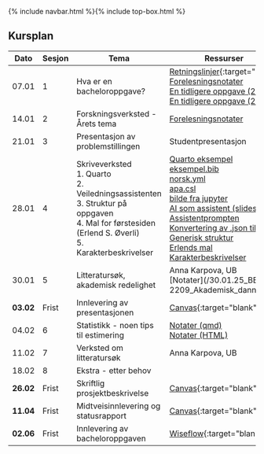 {% include navbar.html %}{% include top-box.html %}

##  Kursplan


     
|Dato <img width=50/>| Sesjon <img width=50/>   | Tema <img width=300/>           | Ressurser <img width=150/>  |
|--------|----------------|---------------------------|--------------------------------------|
|07.01 | 1 | Hva er en bacheloroppgave? | [Retningslinjer](/Retningslinjer_og_krav_til_skriving_av_bacheloroppgave_jan24.pdf){:target="blank"}  <br> [Forelesningsnotater](/forelesning_1.html) <br> [En tidligere oppgave (2023)](/SOK-2209-Bacheloroppgave.pdf) <br> [En tidligere oppgave (2024)](/bacheloroppgave_24.pdf) |
|14.01 | 2 | Forskningsverksted - Årets tema | [Forelesningsnotater](/forelesning_2v2_1323.html) |
|21.01 | 3 | Presentasjon av problemstillingen | Studentpresentasjon   |
|28.01 | 4 | Skriveverksted <br> 1. Quarto <br> 2. Veiledningsassistenten <br> 3. Struktur på oppgaven <br> 4. Mal for førstesiden (Erlend S. Øverli) <br> 5. Karakterbeskrivelser| [Quarto eksempel](/bruk_quarto_2209_V24.qmd) <br> [eksempel.bib](/eksempel.bib) <br> [norsk.yml](/norsk.yml) <br> [apa.csl](/apa.csl) <br> [bilde fra jupyter](/Screenshot.png) <br> [AI som assistent (slides)](/veiledningsprompt.html) <br > [Assistentprompten](/assistentprompten.pdf) <br> [Konvertering av .json til .txt](/import_%20json.py) <br> [Generisk struktur](/Struktur_bacheloroppgave.pdf) <br> [Erlends mal](https://github.com/uit-sok-2209-v25/uit-sok-2209-v25.github.io/tree/main/mal) <br> [Karakterbeskrivelser](/karakterbeskrivelser_studenter.pdf) |
|30.01 | 5 | Litteratursøk, akademisk redelighet | Anna Karpova, UB  <br> [Notater](/30.01.25_BED-2209 & SOK-2209_Akademisk_dannelse_og_litteratursøk.pptx)|
|**03.02**| Frist| Innlevering av presentasjonen| [Canvas](https://uit.instructure.com/courses/36825/assignments){:target="blank"} innen kl 16.00 |
|04.02| 6 | Statistikk - noen tips til estimering         | [Notater (qmd)](/estimering_fiktiv_data.qmd) <br> [Notater (HTML)](/estimering_fiktiv_data.html)   |
|11.02 | 7 | Verksted om litteratursøk |Anna Karpova, UB |
|18.02| 8 | Ekstra - etter behov         |    |
|**26.02**| Frist| Skriftlig prosjektbeskrivelse| [Canvas](https://uit.instructure.com/courses/36825/assignments){:target="blank"} innen kl 16.00  |
|**11.04**| Frist| Midtveisinnlevering og statusrapport | [Canvas](https://uit.instructure.com/courses/36825/assignments){:target="blank"} innen kl 16.00  |
|**02.06** | Frist | Innlevering av bacheloroppgaven   | [Wiseflow](https://europe.wiseflow.net/login){:target="blank"} innen kl 14.00  |







